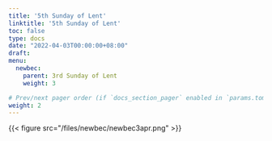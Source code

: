 ```yaml
---
title: '5th Sunday of Lent'
linktitle: '5th Sunday of Lent'
toc: false
type: docs
date: "2022-04-03T00:00:00+08:00"
draft:
menu:
  newbec:
    parent: 3rd Sunday of Lent
    weight: 3

# Prev/next pager order (if `docs_section_pager` enabled in `params.toml`)
weight: 2
---
```


{{< figure src="/files/newbec/newbec3apr.png" >}}
